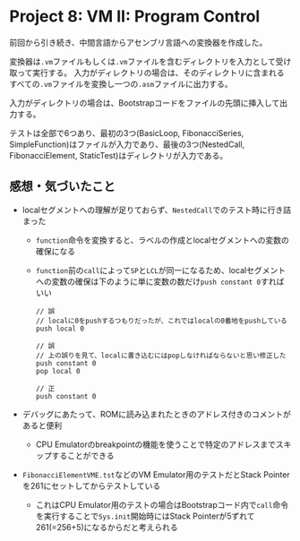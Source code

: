 # Project 8: VM II: Program Control

前回から引き続き、中間言語からアセンブリ言語への変換器を作成した。

変換器は`.vm`ファイルもしくは`.vm`ファイルを含むディレクトリを入力として受け取って実行する。
入力がディレクトリの場合は、そのディレクトリに含まれるすべての`.vm`ファイルを変換し一つの`.asm`ファイルに出力する。

入力がディレクトリの場合は、Bootstrapコードをファイルの先頭に挿入して出力する。

テストは全部で6つあり、最初の3つ(BasicLoop, FibonacciSeries, SimpleFunction)はファイルが入力であり、最後の3つ(NestedCall, FibonacciElement, StaticTest)はディレクトリが入力である。

## 感想・気づいたこと

- localセグメントへの理解が足りておらず、`NestedCall`でのテスト時に行き詰まった
  - `function`命令を変換すると、ラベルの作成とlocalセグメントへの変数の確保になる
  - `function`前の`call`によって`SP`と`LCL`が同一になるため、localセグメントへの変数の確保は下のように単に変数の数だけ`push constant 0`すればいい

    ```
    // 誤
    // localに0をpushするつもりだったが、これではlocalの0番地をpushしている
    push local 0

    // 誤
    // 上の誤りを見て、localに書き込むにはpopしなければならないと思い修正した
    push constant 0
    pop local 0

    // 正
    push constant 0
    ```

- デバッグにあたって、ROMに読み込まれたときのアドレス付きのコメントがあると便利
  - CPU Emulatorのbreakpointの機能を使うことで特定のアドレスまでスキップすることができる

- `FibonacciElementVME.tst`などのVM Emulator用のテストだとStack Pointerを261にセットしてからテストしている
  - これはCPU Emulator用のテストの場合はBootstrapコード内で`call`命令を実行することで`Sys.init`開始時にはStack Pointerが5ずれて261(=256+5)になるからだと考えられる
